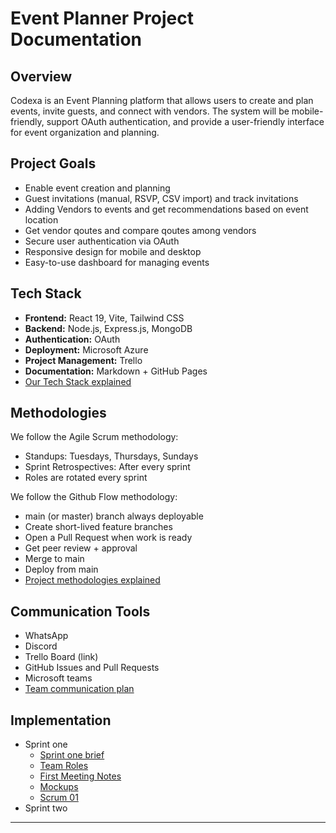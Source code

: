 # Event Planner Project Documentation

## Overview
Codexa is an Event Planning platform that allows users to create and plan events, invite guests, and connect with vendors. The system will be mobile-friendly, support OAuth authentication, and provide a user-friendly interface for event organization and planning.

## Project Goals
- Enable event creation and planning
- Guest invitations (manual, RSVP, CSV import) and track invitations
- Adding Vendors to events and get recommendations based on event location
- Get vendor qoutes and compare qoutes among vendors
- Secure user authentication via OAuth
- Responsive design for mobile and desktop
- Easy-to-use dashboard for managing events

## Tech Stack
- **Frontend:** React 19, Vite, Tailwind CSS
- **Backend:** Node.js, Express.js, MongoDB
- **Authentication:** OAuth
- **Deployment:** Microsoft Azure
- **Project Management:** Trello
- **Documentation:** Markdown + GitHub Pages
- [Our Tech Stack explained](./development/tech-stack.md)

## Methodologies
We follow the Agile Scrum methodology:
- Standups: Tuesdays, Thursdays, Sundays
- Sprint Retrospectives: After every sprint
- Roles are rotated every sprint

We follow the Github Flow methodology:
- main (or master) branch always deployable
- Create short-lived feature branches
- Open a Pull Request when work is ready
- Get peer review + approval
- Merge to main
- Deploy from main
- [Project methodologies explained](./development/methodologies.md)

## Communication Tools
- WhatsApp
- Discord
- Trello Board (link)
- GitHub Issues and Pull Requests
- Microsoft teams
- [Team communication plan](./planning/communication.md)


## Implementation 
- Sprint one
    - [Sprint one brief](./planning/sprint-1.md)
    - [Team Roles](./planning/team-roles.md)
    - [First Meeting Notes](./meetings/sprint01/2025-08-07-first-meeting.md)
    - [Mockups](./development/mockups.md)
    - [Scrum 01](./meetings/sprint01/scrum01.md)
- Sprint two

---
